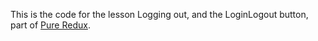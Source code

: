 This is the code for the lesson Logging out, and the LoginLogout button, part of [Pure Redux](https://daveceddia.com/pure-redux/).

